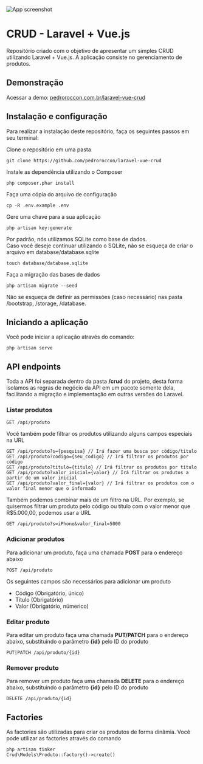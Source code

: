![App screenshot](http://pedroroccon.com.br/laravel-vue-crud/images/preview.png "Laravel + Vue.js CRUD")

# CRUD - Laravel + Vue.js
Repositório criado com o objetivo de apresentar um simples CRUD utilizando Laravel + Vue.js. A aplicação consiste no gerenciamento de produtos.

## Demonstração
Acessar a demo: [pedroroccon.com.br/laravel-vue-crud](http://pedroroccon.com.br/laravel-vue-crud/)

## Instalação e configuração
Para realizar a instalação deste repositório, faça os seguintes passos em seu terminal:

Clone o repositório em uma pasta  
```
git clone https://github.com/pedroroccon/laravel-vue-crud
```

Instale as dependência utilizando o Composer  
```
php composer.phar install
```

Faça uma cópia do arquivo de configuração  
```
cp -R .env.example .env
```

Gere uma chave para a sua aplicação  
```
php artisan key:generate
```

Por padrão, nós utilizamos SQLite como base de dados.  
Caso você deseje continuar utilizando o SQLite, não se esqueça de criar o arquivo em database/database.sqlite  
```
touch database/database.sqlite
```

Faça a migração das bases de dados  
```
php artisan migrate --seed
```

Não se esqueça de definir as permissões (caso necessário) nas pasta /bootstrap, /storage, /database.

## Iniciando a aplicação
Você pode iniciar a aplicação através do comando:  
```
php artisan serve
```

## API endpoints
Toda a API foi separada dentro da pasta **/crud** do projeto, desta forma isolamos as regras de negócio da API em um pacote somente dela, facilitando a migração e implementação em outras versões do Laravel.

### Listar produtos
```
GET /api/produto
```
Você também pode filtrar os produtos utilizando alguns campos especiais na URL  
```
GET /api/produto?s={pesquisa} // Irá fazer uma busca por código/titulo
GET /api/produto?codigo={seu_codigo} // Irá filtrar os produtos por código
GET /api/produto?titulo={titulo} // Irá filtrar os produtos por título
GET /api/produto?valor_inicial={valor} // Irá filtrar os produtos a partir de um valor inicial
GET /api/produto?valor_final={valor} // Irá filtrar os produtos com o valor final menor que o informado
```
Também podemos combinar mais de um filtro na URL. Por exemplo, se quisermos filtrar um produto pelo código ou título com o valor menor que R$5.000,00, podemos usar a URL  
```
GET /api/produto?s=iPhone&valor_final=5000
```

### Adicionar produtos
Para adicionar um produto, faça uma chamada **POST** para o endereço abaixo  
```
POST /api/produto
```
Os seguintes campos são necessários para adicionar um produto  
- Código (Obrigatório, único)
- Título (Obrigatório)
- Valor (Obrigatório, númerico)

### Editar produto
Para editar um produto faça uma chamada **PUT/PATCH** para o endereço abaixo, substituindo o parâmetro **{id}** pelo ID do produto  
```
PUT|PATCH /api/produto/{id}
```

### Remover produto
Para remover um produto faça uma chamada **DELETE** para o endereço abaixo, substituindo o parâmetro **{id}** pelo ID do produto  
```
DELETE /api/produto/{id}
```

## Factories
As factories são utilizadas para criar os produtos de forma dinâmia.
Você pode utilizar as factories através do comando  

```
php artisan tinker
Crud\Models\Produto::factory()->create()
```